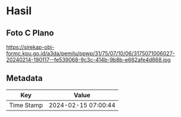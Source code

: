 # Hasil

## Foto C Plano

https://sirekap-obj-formc.kpu.go.id/a3da/pemilu/ppwp/31/75/07/10/06/3175071006027-20240214-190117--fe539068-9c3c-414b-9b8b-e662afe4d868.jpg


## Metadata

| Key        | Value               |
| ---------- | ------------------- |
| Time Stamp | 2024-02-15 07:00:44 |



